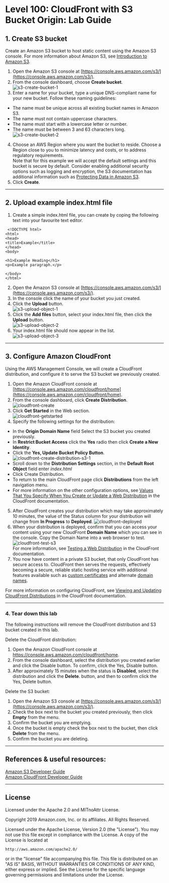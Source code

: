 ﻿# Level 100: CloudFront with S3 Bucket Origin: Lab Guide

## 1. Create S3 bucket
Create an Amazon S3 bucket to host static content using the Amazon S3 console.
For more information about Amazon S3, see [Introduction to Amazon S3](https://docs.aws.amazon.com/AmazonS3/latest/dev/Introduction.html).  
1. Open the Amazon S3 console at [https://console.aws.amazon.com/s3/](https://console.aws.amazon.com/s3/).  
2. From the console dashboard, choose **Create bucket**.  
![s3-create-bucket-1](Images/s3-create-bucket-1.png)
3. Enter a name for your bucket, type a unique DNS-compliant name for your new bucket. Follow these naming guidelines:

  * The name must be unique across all existing bucket names in Amazon S3.
  * The name must not contain uppercase characters.
  * The name must start with a lowercase letter or number.
  * The name must be between 3 and 63 characters long.  
![s3-create-bucket-2](Images/s3-create-bucket-2.png)
4. Choose an AWS Region where you want the bucket to reside. Choose a Region close to you to minimize latency and costs, or to address regulatory requirements.  
  Note that for this example we will accept the default settings and this bucket is secure by default. Consider enabling additional security options such as logging and encryption, the S3 documentation has additional information such as [Protecting Data in Amazon S3](https://docs.aws.amazon.com/AmazonS3/latest/dev/DataDurability.html).
5. Click **Create**.  


***


## 2. Upload example index.html file
1. Create a simple index.html file, you can create by coping the following text into your favourite text editor.
```
 <!DOCTYPE html>
<html>
<head>
<title>Example</title>
</head>
<body>

<h1>Example Heading</h1>
<p>Example paragraph.</p>

</body>
</html> 
```
2. Open the Amazon S3 console at [https://console.aws.amazon.com/s3/](https://console.aws.amazon.com/s3/).  
3. In the console click the name of your bucket you just created.  
4. Click the **Upload** button.  
![s3-upload-object-1](Images/s3-upload-object-1.png)  
5. Click the **Add files** button, select your index.html file, then click the **Upload** button.  
![s3-upload-object-2](Images/s3-upload-object-2.png)  
5. Your index.html file should now appear in the list.  
![s3-upload-object-3](Images/s3-upload-object-3.png)  
 

***


## 3. Configure Amazon CloudFront

Using the AWS Management Console, we will create a CloudFront distribution, and configure it to serve the S3 bucket we previously created.
1. Open the Amazon CloudFront console at [https://console.aws.amazon.com/cloudfront/home](https://console.aws.amazon.com/cloudfront/home).
2. From the console dashboard, click **Create Distribution**.  
![cloudfront-create](Images/cloudfront-create-button.png)  
3. Click **Get Started** in the Web section.  
![cloudfront-getstarted](Images/cloudfront-get-started.png)  
4. Specify the following settings for the distribution:
  * In the **Origin Domain Name** field Select the S3 bucket you created previously.
  * In **Restrict Bucket Access** click the **Yes** radio then click **Create a New Identity**.
  * Click the **Yes, Update Bucket Policy Button**.
  ![cloudfront-create-distribution-s3-1](Images/cloudfront-create-distribution-s3-1.png)  
  * Scroll down to the **Distribution Settings** section, in the **Default Root Object** field enter *index.html*
  * Click Create Distribution.
  * To return to the main CloudFront page click **Distributions** from the left navigation menu.
  * For more information on the other configuration options, see [Values That You Specify When You Create or Update a Web Distribution](https://docs.aws.amazon.com/AmazonCloudFront/latest/DeveloperGuide/distribution-web-values-specify.html) in the CloudFront documentation.
5. After CloudFront creates your distribution which may take approximately 10 minutes, the value of the Status column for your distribution will change from **In Progress** to **Deployed**.
![cloudfront-deployed](Images/cloudfront-deployed.png)  
6. When your distribution is deployed, confirm that you can access your content using your new CloudFront **Domain Name** which you can see in the console. Copy the Domain Name into a web browser to test.
![cloudfront-test-s3](Images/cloudfront-test-s3.png)  
For more information, see [Testing a Web Distribution](https://docs.aws.amazon.com/AmazonCloudFront/latest/DeveloperGuide/distribution-web-testing.html) in the CloudFront documentation.
7. You now have content in a private S3 bucket, that only CloudFront has secure access to. CloudFront then serves the requests, effectively becoming a secure, reliable static hosting service with additional features available such as [custom certificates](https://docs.aws.amazon.com/AmazonCloudFront/latest/DeveloperGuide/using-https.html) and alternate [domain names](https://docs.aws.amazon.com/AmazonCloudFront/latest/DeveloperGuide/CNAMEs.html).

For more information on configuring CloudFront, see [Viewing and Updating CloudFront Distributions](https://docs.aws.amazon.com/AmazonCloudFront/latest/DeveloperGuide/HowToUpdateDistribution.html) in the CloudFront documentation.


***


### 4. Tear down this lab
The following instructions will remove the CloudFront distribution and S3 bucket created in this lab.

Delete the CloudFront distribution:
1. Open the Amazon CloudFront console at https://console.aws.amazon.com/cloudfront/home.
2. From the console dashboard, select the distribution you created earlier and click the Disable button.
To confirm, click the Yes, Disable button.
3. After approximately 15 minutes when the status is **Disabled**, select the distribution and click the **Delete**.
button, and then to confirm click the Yes, Delete button.

Delete the S3 bucket:
1. Open the Amazon S3 console at [https://console.aws.amazon.com/s3/](https://console.aws.amazon.com/s3/).  
2. Check the box next to the bucket you created previously, then click **Empty** from the menu.
3. Confirm the bucket you are emptying.  
4. Once the bucket is empty check the box next to the bucket, then click **Delete** from the menu.  
5. Confirm the bucket you are deleting.  


***

## References & useful resources:
[Amazon S3 Developer Guide](https://docs.aws.amazon.com/AmazonS3/latest/dev/Welcome.html)  
[Amazon CloudFront Developer Guide](https://docs.aws.amazon.com/AmazonCloudFront/latest/DeveloperGuide/Introduction.html)  

***

## License
Licensed under the Apache 2.0 and MITnoAttr License. 

Copyright 2019 Amazon.com, Inc. or its affiliates. All Rights Reserved.

Licensed under the Apache License, Version 2.0 (the "License"). You may not use this file except in compliance with the License. A copy of the License is located at

    http://aws.amazon.com/apache2.0/

or in the "license" file accompanying this file. This file is distributed on an "AS IS" BASIS, WITHOUT WARRANTIES OR CONDITIONS OF ANY KIND, either express or implied. See the License for the specific language governing permissions and limitations under the License.


